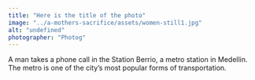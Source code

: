```yaml
---
title: "Here is the title of the photo"
image: "../a-mothers-sacrifice/assets/women-still1.jpg"
alt: "undefined"
photographer: "Photog"
---
```


A man takes a phone call in the Station Berrio, a metro station in Medellin. The metro is one of the city’s most popular forms of transportation.
